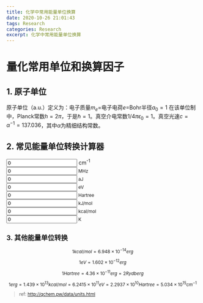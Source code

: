 ```yaml
---
title: 化学中常用能量单位换算
date: 2020-10-26 21:01:43
tags: Research
categories: Research
excerpt: 化学中常用能量单位换算
---
```


# 量化常用单位和换算因子

## 1. 原子单位

原子单位（a.u.）定义为：电子质量$m_e$=电子电荷$e$=Bohr半径$a_0 = 1$
在该单位制中，Planck常数$h=2\pi$，于是$\hbar = 1$。真空介电常数$1/4\pi\epsilon_0 = 1$。真空光速$c = \alpha^{-1} = 137.036$，其中$\alpha$为精细结构常数。

<script>
function calc(form, name)
{
    var rate = [1, 2.997925E4, 1.986447E-5, 1.239842E-4, 4.556335E-6, 1.196266E-2, 2.85914E-3, 1.438769];
    var index = 0;
    for (var i = 0; i < rate.length; i++)
    {
        if (form.elements[i].name == name)
        {
            index = i;
            break;
        }
    }
    var thisValue = form.elements[index].value;
    for (var i = 0; i < rate.length; i++)
    {
        form.elements[i].value = thisValue / rate[index] * rate[i];
    }
}
</script>


## 2. 常见能量单位转换计算器
<form>
<input type="text" name="cm1" value=0 onChange="calc(this.form, this.name)"> cm<sup>-1 <br>
<input type="text" name="MHz" value=0 onChange="calc(this.form, this.name)"> MHz <br>
<input type="text" name="aJ" value=0 onChange="calc(this.form, this.name)"> aJ <br>
<input type="text" name="eV" value=0 onChange="calc(this.form, this.name)"> eV <br>
<input type="text" name="Hartree" value=0 onChange="calc(this.form, this.name)"> Hartree <br>
<input type="text" name="kJ/mol" value=0 onChange="calc(this.form, this.name)"> kJ/mol <br>
<input type="text" name="kcal/mol" value=0 onChange="calc(this.form, this.name)"> kcal/mol <br>
<input type="text" name="K" value=0 onChange="calc(this.form, this.name)"> K <br>
</form>

## 3. 其他能量单位转换

$$ 1 kcal/mol = 6.948 \times 10^{-14} erg  $$

$$ 1 eV = 1.602 \times 10^{-12} erg $$ 

$$ 1 Hartree = 4.36 \times 10^{-11} erg = 2 Rydberg $$ 

$$ 1 erg = 1.439 \times 10^{13} kcal/mol = 6.2415 \times 10^{11} eV = 2.2937 \times 10^{10} Hartree = 5.034 \times 10^{15} cm^{-1} $$


> ref: http://qchem.pw/data/units.html